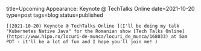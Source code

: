 
title=Upcoming Appearance: Keynote @ TechTalks Online 
date=2021-10-20
type=post
tags=blog
status=published
~~~~~~
[(2021-10-20) Keynote @ TechTalks Online ](I'll be doing my talk "Kubernetes Native Java" for the Romanian show [Tech Talks Online](https://www.hipo.ro/locuri-de-munca/locuri_de_munca/168033) at 5am PDT - it'll be a lot of fun and I hope you'll join me! ) 
            